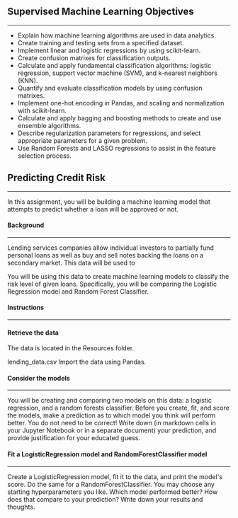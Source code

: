 ## Supervised Machine Learning Objectives
---
<ul>
  <li>Explain how machine learning algorithms are used in data analytics.</li>
  <li>Create training and testing sets from a specified dataset.</li>
  <li>Implement linear and logistic regressions by using scikit-learn.</li>
  <li>Create confusion matrixes for classification outputs.</li>
   <li>Calculate and apply fundamental classification algorithms: logistic regression, support vector machine (SVM), and k-nearest neighbors (KNN).</li>
  <li>Quantify and evaluate classification models by using confusion matrixes.</li>
  <li>Implement one-hot encoding in Pandas, and scaling and normalization with scikit-learn.</li>
   <li>Calculate and apply bagging and boosting methods to create and use ensemble algorithms.</li>
  <li>Describe regularization parameters for regressions, and select appropriate parameters for a given problem.</li>
  <li>Use Random Forests and LASSO regressions to assist in the feature selection process.</li>
  
</ul>

## Predicting Credit Risk
---
In this assignment, you will be building a machine learning model that attempts to predict whether a loan will be approved or not.

#### Background
---
Lending services companies allow individual investors to partially fund personal loans as well as buy and sell notes backing the loans on a secondary market. This data will be used to

You will be using this data to create machine learning models to classify the risk level of given loans. Specifically, you will be comparing the Logistic Regression model and Random Forest Classifier.

#### Instructions
---
#### Retrieve the data
The data is located in the Resources folder.

lending_data.csv
Import the data using Pandas.

#### Consider the models
---
You will be creating and comparing two models on this data: a logistic regression, and a random forests classifier. Before you create, fit, and score the models, make a prediction as to which model you think will perform better. You do not need to be correct! Write down (in markdown cells in your Jupyter Notebook or in a separate document) your prediction, and provide justification for your educated guess.

#### Fit a LogisticRegression model and RandomForestClassifier model
---
Create a LogisticRegression model, fit it to the data, and print the model's score. Do the same for a RandomForestClassifier. You may choose any starting hyperparameters you like. Which model performed better? How does that compare to your prediction? Write down your results and thoughts.
